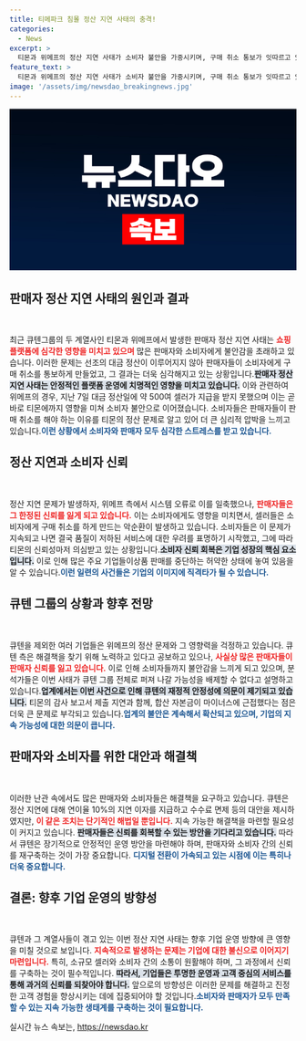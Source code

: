 ```yaml
---
title: 티메파크 침몰 정산 지연 사태의 충격!
categories:
  - News
excerpt: >
  티몬과 위메프의 정산 지연 사태가 소비자 불안을 가중시키며, 구매 취소 통보가 잇따르고 있습니다. 큐텐은 대책을 마련 중이나, 자금난 의혹과 결합된 이 상황이 장기화될지 귀추가 주목됩니다.
feature_text: >
  티몬과 위메프의 정산 지연 사태가 소비자 불안을 가중시키며, 구매 취소 통보가 잇따르고 있습니다. 큐텐은 대책을 마련 중이나, 자금난 의혹과 결합된 이 상황이 장기화될지 귀추가 주목됩니다.
image: '/assets/img/newsdao_breakingnews.jpg'
---
```


<p><img src="/assets/img/newsdao_breakingnews.jpg" alt="ranknews 속보" /></p>

<h2 data-ke-size="size26">판매자 정산 지연 사태의 원인과 결과</h2>

<p data-ke-size="size16">&nbsp;</p>

<p>최근 큐텐그룹의 두 계열사인 티몬과 위메프에서 발생한 판매자 정산 지연 사태는 <b><span style="color: #ee2323;">쇼핑 플랫폼에 심각한 영향을 미치고 있으며</span></b> 많은 판매자와 소비자에게 불안감을 초래하고 있습니다. 이러한 문제는 선조의 대금 정산이 이루어지지 않아 판매자들이 소비자에게 구매 취소를 통보하게 만들었고, 그 결과는 더욱 심각해지고 있는 상황입니다.<b><span style="background-color: #21538527;">판매자 정산 지연 사태는 안정적인 플랫폼 운영에 치명적인 영향을 미치고 있습니다.</span></b> 이와 관련하여 위메프의 경우, 지난 7일 대금 정산일에 약 500여 셀러가 지급을 받지 못했으며 이는 곧바로 티몬에까지 영향을 미쳐 소비자 불안으로 이어졌습니다. 소비자들은 판매자들이 판매 취소를 해야 하는 이유를 티몬의 정산 문제로 알고 있어 더 큰 심리적 압박을 느끼고 있습니다.<b><span style="color: #1a5490;">이런 상황에서 소비자와 판매자 모두 심각한 스트레스를 받고 있습니다.</span></b></p>

<h2 data-ke-size="size26">정산 지연과 소비자 신뢰</h2>

<p data-ke-size="size16">&nbsp;</p>

<p>정산 지연 문제가 발생하자, 위메프 측에서 시스템 오류로 이를 일축했으나, <b><span style="color: #ee2323;">판매자들은 그 한정된 신뢰를 잃게 되고 있습니다.</span></b> 이는 소비자에게도 영향을 미치면서, 셀러들은 소비자에게 구매 취소를 하게 만드는 악순환이 발생하고 있습니다. 소비자들은 이 문제가 지속되고 나면 결국 품질이 저하된 서비스에 대한 우려를 표명하기 시작했고, 그에 따라 티몬의 신뢰성마저 의심받고 있는 상황입니다.<b><span style="background-color: #21538527;">소비자 신뢰 회복은 기업 성장의 핵심 요소입니다.</span></b> 이로 인해 많은 주요 기업들이상품 판매를 중단하는 허약한 상태에 놓여 있음을 알 수 있습니다.<b><span style="color: #1a5490;">이런 일련의 사건들은 기업의 이미지에 직격타가 될 수 있습니다.</span></b></p>

<h2 data-ke-size="size26">큐텐 그룹의 상황과 향후 전망</h2>

<p data-ke-size="size16">&nbsp;</p>

<p>큐텐을 제외한 여러 기업들은 위메프의 정산 문제와 그 영향력을 걱정하고 있습니다. 큐텐 측은 해결책을 찾기 위해 노력하고 있다고 공보하고 있으나, <b><span style="color: #ee2323;">사실상 많은 판매자들이 판매자 신뢰를 잃고 있습니다.</span></b> 이로 인해 소비자들까지 불안감을 느끼게 되고 있으며, 분석가들은 이번 사태가 큐텐 그룹 전체로 퍼져 나갈 가능성을 배제할 수 없다고 설명하고 있습니다.<b><span style="background-color: #21538527;">업계에서는 이번 사건으로 인해 큐텐의 재정적 안정성에 의문이 제기되고 있습니다.</span></b> 티몬의 감사 보고서 제출 지연과 함께, 합산 자본금이 마이너스에 근접했다는 점은 더욱 큰 문제로 부각되고 있습니다.<b><span style="color: #1a5490;">업계의 불안은 계속해서 확산되고 있으며, 기업의 지속 가능성에 대한 의문이 큽니다.</span></b></p>

<h2 data-ke-size="size26">판매자와 소비자를 위한 대안과 해결책</h2>

<p data-ke-size="size16">&nbsp;</p>

<p>이러한 난관 속에서도 많은 판매자와 소비자들은 해결책을 요구하고 있습니다. 큐텐은 정산 지연에 대해 연이율 10%의 지연 이자를 지급하고 수수료 면제 등의 대안을 제시하였지만, <b><span style="color: #ee2323;">이 같은 조치는 단기적인 해법일 뿐입니다.</span></b> 지속 가능한 해결책을 마련할 필요성이 커지고 있습니다. <b><span style="background-color: #21538527;">판매자들은 신뢰를 회복할 수 있는 방안을 기다리고 있습니다.</span></b> 따라서 큐텐은 장기적으로 안정적인 운영 방안을 마련해야 하며, 판매자와 소비자 간의 신뢰를 재구축하는 것이 가장 중요합니다. <b><span style="color: #1a5490;">디지털 전환이 가속되고 있는 시점에 이는 특히나 더욱 중요합니다.</span></b></p>

<h2 data-ke-size="size26">결론: 향후 기업 운영의 방향성</h2>

<p data-ke-size="size16">&nbsp;</p>

<p>큐텐과 그 계열사들이 겪고 있는 이번 정산 지연 사태는 향후 기업 운영 방향에 큰 영향을 미칠 것으로 보입니다. <b><span style="color: #ee2323;">지속적으로 발생하는 문제는 기업에 대한 불신으로 이어지기 마련입니다.</span></b> 특히, 소규모 셀러와 소비자 간의 소통이 원활해야 하며, 그 과정에서 신뢰를 구축하는 것이 필수적입니다. <b><span style="background-color: #21538527;">따라서, 기업들은 투명한 운영과 고객 중심의 서비스를 통해 과거의 신뢰를 되찾아야 합니다.</span></b> 앞으로의 방향성은 이러한 문제를 해결하고 진정한 고객 경험을 향상시키는 데에 집중되어야 할 것입니다.<b><span style="color: #1a5490;">소비자와 판매자가 모두 만족할 수 있는 지속 가능한 생태계를 구축하는 것이 필요합니다.</span></b></p>
실시간 뉴스 속보는, <a href="https://newsdao.kr" rel="dofollow">https://newsdao.kr</a>


